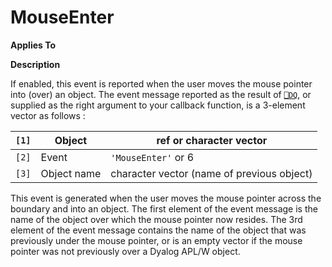 




<h1 class="heading"><span class="name">MouseEnter</span></h1>

**Applies To**


**Description**


If enabled, this event is reported when the user moves the mouse pointer into (over) an object. The event message reported as the result of [`⎕DQ`](../../Language/System%20Functions/dq.htm), or supplied as the right argument to your callback function, is a 3-element vector as follows :


| `[1]` | Object | ref or character vector |
| --- | --- | ---  |
| `[2]` | Event | `'MouseEnter'` or 6 |
| `[3]` | Object name | character vector (name of previous object) |


This event is generated when the user moves the mouse pointer across the boundary and into an object. The first element of the event message is the name of the object over which the mouse pointer now resides. The 3rd element of the event message contains the name of the object that was previously under the mouse pointer, or is an empty vector if the mouse pointer was not previously over a Dyalog APL/W object.



